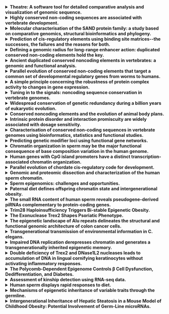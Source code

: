 <details>

<summary><strong>Theatre: A software tool for detailed comparative analysis and visualization of genomic sequence.</strong></summary>

<br>

**Autores:**<br> Edwards YJ, Carver TJ, Vavouri T, Frith M, Bishop MJ, Elgar G

<br><br>

**Enlaces:**<br> <a href="https://doi.org/10.1093/nar/gkg501" target="_blank">DOI</a> \| <a href="https://pubmed.ncbi.nlm.nih.gov/12824356/" target="_blank">PubMed</a>

<br><br>

**Resumen:**<br> Theatre is a web-based computing system designed for the comparative analysis of genomic sequences, especially with respect to motifs likely to be involved in the regulation of gene expression. Theatre is an interface to commonly used sequence analysis tools and biological sequence databases to determine or predict the positions of coding regions, repetitive sequences and transcription factor binding sites in families of DNA sequences. The information is displayed in a manner that can be easily understood and can reveal patterns that might not otherwise have been noticed. In addition to web-based output, Theatre can produce publication quality colour hardcopies showing predicted features in aligned genomic sequences. A case study using the p53 promoter region of four mammalian species and two fish species is described. Unlike the mammalian sequences the promoter regions in fish have not been previously predicted or characterized and we report the differences in the p53 promoter region of four mammals and that predicted for two fish species. Theatre can be accessed at http://www.hgmp.mrc.ac.uk/Registered/Webapp/theatre/.

<br><br>

</details>

<details>

<summary><strong>Highly conserved non-coding sequences are associated with vertebrate development.</strong></summary>

<br>

**Autores:**<br> Woolfe A, Goodson M, Goode DK, Snell P, McEwen GK, Vavouri T, Smith SF, North P, Callaway H, Kelly K, Walter K, Abnizova I, Gilks W, Edwards YJ, Cooke JE, Elgar G

<br><br>

**Enlaces:**<br> <a href="https://doi.org/10.1371/journal.pbio.0030007" target="_blank">DOI</a> \| <a href="https://pubmed.ncbi.nlm.nih.gov/15630479/" target="_blank">PubMed</a>

<br><br>

**Resumen:**<br> In addition to protein coding sequence, the human genome contains a significant amount of regulatory DNA, the identification of which is proving somewhat recalcitrant to both in silico and functional methods. An approach that has been used with some success is comparative sequence analysis, whereby equivalent genomic regions from different organisms are compared in order to identify both similarities and differences. In general, similarities in sequence between highly divergent organisms imply functional constraint. We have used a whole-genome comparison between humans and the pufferfish, Fugu rubripes, to identify nearly 1,400 highly conserved non-coding sequences. Given the evolutionary divergence between these species, it is likely that these sequences are found in, and furthermore are essential to, all vertebrates. Most, and possibly all, of these sequences are located in and around genes that act as developmental regulators. Some of these sequences are over 90% identical across more than 500 bases, being more highly conserved than coding sequence between these two species. Despite this, we cannot find any similar sequences in invertebrate genomes. In order to begin to functionally test this set of sequences, we have used a rapid in vivo assay system using zebrafish embryos that allows tissue-specific enhancer activity to be identified. Functional data is presented for highly conserved non-coding sequences associated with four unrelated developmental regulators (SOX21, PAX6, HLXB9, and SHH), in order to demonstrate the suitability of this screen to a wide range of genes and expression patterns. Of 25 sequence elements tested around these four genes, 23 show significant enhancer activity in one or more tissues. We have identified a set of non-coding sequences that are highly conserved throughout vertebrates. They are found in clusters across the human genome, principally around genes that are implicated in the regulation of development, including many transcription factors. These highly conserved non-coding sequences are likely to form part of the genomic circuitry that uniquely defines vertebrate development.

<br><br>

</details>

<details>

<summary><strong>Molecular characterisation of the SAND protein family: a study based on comparative genomics, structural bioinformatics and phylogeny.</strong></summary>

<br>

**Autores:**<br> Cottage A, Mullan L, Portela MB, Hellen E, Carver T, Patel S, Vavouri T, Elgar G, Edwards YJ

<br><br>

**Enlaces:**<br> <a href="https://pubmed.ncbi.nlm.nih.gov/15647795/" target="_blank">PubMed</a>

<br><br>

**Resumen:**<br> The activities of vertebrate lysosomes are critical to many essential cellular processes. The yeast vacuole is analogous to the mammalian lysosome and is used as a tool to gain insights into vesicle mediated vacuolar/lysosome transport. The protein SAND, which does not contain a SAND domain (PFAM accession number PF01342), has recently been shown to function at the tethering/docking stage of vacuole fusion as a critical component of the vacuole SNARE complex. In this publication we have identified SAND in diverse eukaryotes, from single celled organisms such as the yeasts to complex multi-cellular chordates such as mammals. We have demonstrated subfamily divisions in the SAND proteins and show that in vertebrates, a duplication event gave rise to two SAND sequences. This duplication appears to have occurred during early vertebrate evolution and conceivably with the evolution of lysosomes. Using bioinformatics we predict a secondary structure, solvent accessibility profile and protein fold for the SAND proteins and determine conserved sequence motifs, present in all SAND proteins and those that are specific to subsets. A comprehensive evaluation of yeast and human functional studies in conjunction with our in silico analysis has identified potential roles for some of these motifs.

<br><br>

</details>

<details>

<summary><strong>Prediction of cis-regulatory elements using binding site matrices--the successes, the failures and the reasons for both.</strong></summary>

<br>

**Autores:**<br> Vavouri T, Elgar G

<br><br>

**Enlaces:**<br> <a href="https://doi.org/10.1016/j.gde.2005.05.002" target="_blank">DOI</a> \| <a href="https://pubmed.ncbi.nlm.nih.gov/15950456/" target="_blank">PubMed</a>

<br><br>

**Resumen:**<br> Protein-DNA interactions control many aspects of animal development and cellular responses to the environment. Although profiling of individual transcription factor binding sites is not a reliable guide for predicting the position of cis-regulatory elements in large genomes, modelling the evolution and the organization of regulatory elements has provided enough information to make some successful predictions. For vertebrate genomes, the field is limited by the lack of sufficient experimental data upon which to build reliable models. Nonetheless, a combination of experimental, computational and comparative data is likely to reveal aspects of complex regulatory networks in vertebrates, just as it has already done for simple eukaryotic genomes.

<br><br>

</details>

<details>

<summary><strong>Defining a genomic radius for long-range enhancer action: duplicated conserved non-coding elements hold the key.</strong></summary>

<br>

**Autores:**<br> Vavouri T, McEwen GK, Woolfe A, Gilks WR, Elgar G

<br><br>

**Enlaces:**<br> <a href="https://doi.org/10.1016/j.tig.2005.10.005" target="_blank">DOI</a> \| <a href="https://pubmed.ncbi.nlm.nih.gov/16290136/" target="_blank">PubMed</a>

<br><br>

**Resumen:**<br> Many conserved non-coding elements (CNEs) in vertebrate genomes have been shown to function as tissue-specific enhancers. However, the target genes of most CNEs are unknown. Here we show that the target genes of duplicated CNEs can be predicted by considering their neighbouring paralogous genes. This enables us to provide the first systematic estimate of the genomic range for distal cis-regulatory interactions in the human genome: half of CNEs are \>250 kb away from their associated gene.

<br><br>

</details>

<details>

<summary><strong>Ancient duplicated conserved noncoding elements in vertebrates: a genomic and functional analysis.</strong></summary>

<br>

**Autores:**<br> McEwen GK, Woolfe A, Goode D, Vavouri T, Callaway H, Elgar G

<br><br>

**Enlaces:**<br> <a href="https://doi.org/10.1101/gr.4143406" target="_blank">DOI</a> \| <a href="https://pubmed.ncbi.nlm.nih.gov/16533910/" target="_blank">PubMed</a>

<br><br>

**Resumen:**<br> Fish-mammal genomic comparisons have proved powerful in identifying conserved noncoding elements likely to be cis-regulatory in nature, and the majority of those tested in vivo have been shown to act as tissue-specific enhancers associated with genes involved in transcriptional regulation of development. Although most of these elements share little sequence identity to each other, a small number are remarkably similar and appear to be the product of duplication events. Here, we searched for duplicated conserved noncoding elements in the human genome, using comparisons with Fugu to select putative cis-regulatory sequences. We identified 124 families of duplicated elements, each containing between two and five members, that are highly conserved within and between vertebrate genomes. In 74% of cases, we were able to assign a specific set of paralogous genes with annotation relating to transcriptional regulation and/or development to each family, thus removing much of the ambiguity in identifying associated genes. We find that duplicate elements have the potential to up-regulate reporter gene expression in a tissue-specific manner and that expression domains often overlap, but are not necessarily identical, between family members. Over two thirds of the families are conserved in duplicate in fish and appear to predate the large-scale duplication events thought to have occurred at the origin of vertebrates. We propose a model whereby gene duplication and the evolution of cis-regulatory elements can be considered in the context of increased morphological diversity and the emergence of the modern vertebrate body plan.

<br><br>

</details>

<details>

<summary><strong>Parallel evolution of conserved non-coding elements that target a common set of developmental regulatory genes from worms to humans.</strong></summary>

<br>

**Autores:**<br> Vavouri T, Walter K, Gilks WR, Lehner B, Elgar G

<br><br>

**Enlaces:**<br> <a href="https://doi.org/10.1186/gb-2007-8-2-r15" target="_blank">DOI</a> \| <a href="https://pubmed.ncbi.nlm.nih.gov/17274809/" target="_blank">PubMed</a>

<br><br>

**Resumen:**<br> BACKGROUND: The human genome contains thousands of non-coding sequences that are often more conserved between vertebrate species than protein-coding exons. These highly conserved non-coding elements (CNEs) are associated with genes that coordinate development, and have been proposed to act as transcriptional enhancers. Despite their extreme sequence conservation in vertebrates, sequences homologous to CNEs have not been identified in invertebrates. RESULTS: Here we report that nematode genomes contain an alternative set of CNEs that share sequence characteristics, but not identity, with their vertebrate counterparts. CNEs thus represent a very unusual class of sequences that are extremely conserved within specific animal lineages yet are highly divergent between lineages. Nematode CNEs are also associated with developmental regulatory genes, and include well-characterized enhancers and transcription factor binding sites, supporting the proposed function of CNEs as cis-regulatory elements. Most remarkably, 40 of 156 human CNE-associated genes with invertebrate orthologs are also associated with CNEs in both worms and flies. CONCLUSION: A core set of genes that regulate development is associated with CNEs across three animal groups (worms, flies and vertebrates). We propose that these CNEs reflect the parallel evolution of alternative enhancers for a common set of developmental regulatory genes in different animal groups. This 're-wiring' of gene regulatory networks containing key developmental coordinators was probably a driving force during the evolution of animal body plans. CNEs may, therefore, represent the genomic traces of these 'hard-wired' core gene regulatory networks that specify the development of each alternative animal body plan.

<br><br>

</details>

<details>

<summary><strong>A simple principle concerning the robustness of protein complex activity to changes in gene expression.</strong></summary>

<br>

**Autores:**<br> Semple JI, Vavouri T, Lehner B

<br><br>

**Enlaces:**<br> <a href="https://doi.org/10.1186/1752-0509-2-1" target="_blank">DOI</a> \| <a href="https://pubmed.ncbi.nlm.nih.gov/18171472/" target="_blank">PubMed</a>

<br><br>

**Resumen:**<br> BACKGROUND: The functions of a eukaryotic cell are largely performed by multi-subunit protein complexes that act as molecular machines or information processing modules in cellular networks. An important problem in systems biology is to understand how, in general, these molecular machines respond to perturbations. RESULTS: In yeast, genes that inhibit growth when their expression is reduced are strongly enriched amongst the subunits of multi-subunit protein complexes. This applies to both the core and peripheral subunits of protein complexes, and the subunits of each complex normally have the same loss-of-function phenotypes. In contrast, genes that inhibit growth when their expression is increased are not enriched amongst the core or peripheral subunits of protein complexes, and the behaviour of one subunit of a complex is not predictive for the other subunits with respect to over-expression phenotypes. CONCLUSION: We propose the principle that the overall activity of a protein complex is in general robust to an increase, but not to a decrease in the expression of its subunits. This means that whereas phenotypes resulting from a decrease in gene expression can be predicted because they cluster on networks of protein complexes, over-expression phenotypes cannot be predicted in this way. We discuss the implications of these findings for understanding how cells are regulated, how they evolve, and how genetic perturbations connect to disease in humans.

<br><br>

</details>

<details>

<summary><strong>Tuning in to the signals: noncoding sequence conservation in vertebrate genomes.</strong></summary>

<br>

**Autores:**<br> Elgar G, Vavouri T

<br><br>

**Enlaces:**<br> <a href="https://doi.org/10.1016/j.tig.2008.04.005" target="_blank">DOI</a> \| <a href="https://pubmed.ncbi.nlm.nih.gov/18514361/" target="_blank">PubMed</a>

<br><br>

**Resumen:**<br> Aligning and comparing genomic sequences enables the identification of conserved sequence signatures and can enrich for coding and noncoding functional regions. In vertebrates, the comparison of human and rodent genomes and the comparison of evolutionarily distant genomes, such as human and pufferfish, have identified specific sets of 'ultraconserved' sequence elements associated with the control of early development. However, is this just the tip of a 'conservation iceberg' or do these sequences represent a specific class of regulatory element? Studies on the zebrafish phox2b gene region and the ENCODE project suggest that many regulatory elements are not highly conserved, posing intriguing questions about the relationship between noncoding sequence conservation and function and the evolution of regulatory sequences.

<br><br>

</details>

<details>

<summary><strong>Widespread conservation of genetic redundancy during a billion years of eukaryotic evolution.</strong></summary>

<br>

**Autores:**<br> Vavouri T, Semple JI, Lehner B

<br><br>

**Enlaces:**<br> <a href="https://doi.org/10.1016/j.tig.2008.08.005" target="_blank">DOI</a> \| <a href="https://pubmed.ncbi.nlm.nih.gov/18786741/" target="_blank">PubMed</a>

<br><br>

**Resumen:**<br> Genetic redundancy means that two genes can perform the same function. Using a comprehensive phylogenetic analysis, we show here in both Saccharomyces cerevisiae and Caenorhabditis elegans that genetic redundancy is not just a transient consequence of gene duplication, but is often an evolutionary stable state. In multiple examples, genes have retained redundant functions since the divergence of the animal, plant and fungi kingdoms over a billion years ago. The stable conservation of genetic redundancy contrasts with the more rapid evolution of genetic interactions between unrelated genes and can be explained by theoretical models including a 'piggyback' mechanism in which overlapping redundant functions are co-selected with nonredundant ones.

<br><br>

</details>

<details>

<summary><strong>Conserved noncoding elements and the evolution of animal body plans.</strong></summary>

<br>

**Autores:**<br> Vavouri T, Lehner B

<br><br>

**Enlaces:**<br> <a href="https://doi.org/10.1002/bies.200900014" target="_blank">DOI</a> \| <a href="https://pubmed.ncbi.nlm.nih.gov/19492354/" target="_blank">PubMed</a>

<br><br>

**Resumen:**<br> The genomes of vertebrates, flies, and nematodes contain highly conserved noncoding elements (CNEs). CNEs cluster around genes that regulate development, and where tested, they can act as transcriptional enhancers. Within an animal group CNEs are the most conserved sequences but between groups they are normally diverged beyond recognition. Alternative CNEs are, however, associated with an overlapping set of genes that control development in all animals. Here, we discuss the evidence that CNEs are part of the core gene regulatory networks (GRNs) that specify alternative animal body plans. The major animal groups arose \>550 million years ago. We propose that the cis-regulatory inputs identified by CNEs arose during the "re-wiring" of regulatory interactions that occurred during early animal evolution. Consequently, different animal groups, with different core GRNs, contain alternative sets of CNEs. Due to the subsequent stability of animal body plans, these core regulatory sequences have been evolving in parallel under strong purifying selection in different animal groups.

<br><br>

</details>

<details>

<summary><strong>Intrinsic protein disorder and interaction promiscuity are widely associated with dosage sensitivity.</strong></summary>

<br>

**Autores:**<br> Vavouri T, Semple JI, Garcia-Verdugo R, Lehner B

<br><br>

**Enlaces:**<br> <a href="https://doi.org/10.1016/j.cell.2009.04.029" target="_blank">DOI</a> \| <a href="https://pubmed.ncbi.nlm.nih.gov/19596244/" target="_blank">PubMed</a>

<br><br>

**Resumen:**<br> Why are genes harmful when they are overexpressed? By testing possible causes of overexpression phenotypes in yeast, we identify intrinsic protein disorder as an important determinant of dosage sensitivity. Disordered regions are prone to make promiscuous molecular interactions when their concentration is increased, and we demonstrate that this is the likely cause of pathology when genes are overexpressed. We validate our findings in two animals, Drosophila melanogaster and Caenorhabditis elegans. In mice and humans the same properties are strongly associated with dosage-sensitive oncogenes, such that mass-action-driven molecular interactions may be a frequent cause of cancer. Dosage-sensitive genes are tightly regulated at the transcriptional, RNA, and protein levels, which may serve to prevent harmful increases in protein concentration under physiological conditions. Mass-action-driven interaction promiscuity is a single theoretical framework that can be used to understand, predict, and possibly treat the effects of increased gene expression in evolution and disease.

<br><br>

</details>

<details>

<summary><strong>Characterisation of conserved non-coding sequences in vertebrate genomes using bioinformatics, statistics and functional studies.</strong></summary>

<br>

**Autores:**<br> Edwards YJ, Walter K, McEwen G, Vavouri T, Kelly KA, Abnizova I, Woolfe A, Goode DK, Goodson M, North P, Snell P, Callaway H, Smith SF, Gilks WR, Cooke JE, Elgar G

<br><br>

**Enlaces:**<br> <a href="https://doi.org/10.1016/j.cbd.2005.03.001" target="_blank">DOI</a> \| <a href="https://pubmed.ncbi.nlm.nih.gov/20483234/" target="_blank">PubMed</a>

<br><br>

**Resumen:**<br> We recently identified approximately 1400 conserved non-coding elements (CNEs) shared by the genomes of fugu (Takifugu rubripes) and human that appear to be associated with developmental regulation in vertebrates \[Woolfe, A., Goodson, M., Goode, D.K., Snell, P., McEwen, G.K., Vavouri, T., Smith, S.F., North, P., Callaway, H., Kelly, K., Walter, K., Abnizova, I., Gilks, W., Edwards, Y.J.K., Cooke, J.E., Elgar, G., 2005. Highly conserved non-coding sequences are associated with vertebrate development. PLoS Biol. 3 (1), e7\]. This study encompassed a multi-disciplinary approach using bioinformatics, statistical methods and functional assays to identify and characterise the CNEs. Using an in vivo enhancer assay, over 90% of tested CNEs up-regulate tissue-specific GFP expression. Here we review our group's research in the field of characterising non-coding sequences conserved in vertebrates. We take this opportunity to discuss our research in progress and present some results of new and additional analyses. These include a phylogenomics analysis of CNEs, sequence conservation patterns in vertebrate CNEs and the distribution of human SNPs in the CNEs. We highlight the usefulness of the CNE dataset to help correlate genetic variation in health and disease. We also discuss the functional analysis using the enhancer assay and the enrichment of predicted transcription factor binding sites for two CNEs. Public access to the CNEs plus annotation is now possible and is described. The content of this review was presented by Dr. Y.J.K. Edwards at the TODAI International Symposium on Functional Genomics of the Pufferfish, Tokyo, Japan, 3-6 November 2004.

<br><br>

</details>

<details>

<summary><strong>Predicting genetic modifier loci using functional gene networks.</strong></summary>

<br>

**Autores:**<br> Lee I, Lehner B, Vavouri T, Shin J, Fraser AG, Marcotte EM

<br><br>

**Enlaces:**<br> <a href="https://doi.org/10.1101/gr.102749.109" target="_blank">DOI</a> \| <a href="https://pubmed.ncbi.nlm.nih.gov/20538624/" target="_blank">PubMed</a>

<br><br>

**Resumen:**<br> Most phenotypes are genetically complex, with contributions from mutations in many different genes. Mutations in more than one gene can combine synergistically to cause phenotypic change, and systematic studies in model organisms show that these genetic interactions are pervasive. However, in human association studies such nonadditive genetic interactions are very difficult to identify because of a lack of statistical power--simply put, the number of potential interactions is too vast. One approach to resolve this is to predict candidate modifier interactions between loci, and then to specifically test these for associations with the phenotype. Here, we describe a general method for predicting genetic interactions based on the use of integrated functional gene networks. We show that in both Saccharomyces cerevisiae and Caenorhabditis elegans a single high-coverage, high-quality functional network can successfully predict genetic modifiers for the majority of genes. For C. elegans we also describe the construction of a new, improved, and expanded functional network, WormNet 2. Using this network we demonstrate how it is possible to rapidly expand the number of modifier loci known for a gene, predicting and validating new genetic interactions for each of three signal transduction genes. We propose that this approach, termed network-guided modifier screening, provides a general strategy for predicting genetic interactions. This work thus suggests that a high-quality integrated human gene network will provide a powerful resource for modifier locus discovery in many different diseases.

<br><br>

</details>

<details>

<summary><strong>Chromatin organization in sperm may be the major functional consequence of base composition variation in the human genome.</strong></summary>

<br>

**Autores:**<br> Vavouri T, Lehner B

<br><br>

**Enlaces:**<br> <a href="https://doi.org/10.1371/journal.pgen.1002036" target="_blank">DOI</a> \| <a href="https://pubmed.ncbi.nlm.nih.gov/21490963/" target="_blank">PubMed</a>

<br><br>

**Resumen:**<br> Chromatin in sperm is different from that in other cells, with most of the genome packaged by protamines not nucleosomes. Nucleosomes are, however, retained at some genomic sites, where they have the potential to transmit paternal epigenetic information. It is not understood how this retention is specified. Here we show that base composition is the major determinant of nucleosome retention in human sperm, predicting retention very well in both genic and non-genic regions of the genome. The retention of nucleosomes at GC-rich sequences with high intrinsic nucleosome affinity accounts for the previously reported retention at transcription start sites and at genes that regulate development. It also means that nucleosomes are retained at the start sites of most housekeeping genes. We also report a striking link between the retention of nucleosomes in sperm and the establishment of DNA methylation-free regions in the early embryo. Taken together, this suggests that paternal nucleosome transmission may facilitate robust gene regulation in the early embryo. We propose that chromatin organization in the male germline, rather than in somatic cells, is the major functional consequence of fine-scale base composition variation in the human genome. The selective pressure driving base composition evolution in mammals could, therefore, be the need to transmit paternal epigenetic information to the zygote.

<br><br>

</details>

<details>

<summary><strong>Human genes with CpG island promoters have a distinct transcription-associated chromatin organization.</strong></summary>

<br>

**Autores:**<br> Vavouri T, Lehner B

<br><br>

**Enlaces:**<br> <a href="https://doi.org/10.1186/gb-2012-13-11-r110" target="_blank">DOI</a> \| <a href="https://pubmed.ncbi.nlm.nih.gov/23186133/" target="_blank">PubMed</a>

<br><br>

**Resumen:**<br> BACKGROUND: More than 50% of human genes initiate transcription from CpG dinucleotide-rich regions referred to as CpG islands. These genes show differences in their patterns of transcription initiation, and have been reported to have higher levels of some activation-associated chromatin modifications. RESULTS: Here we report that genes with CpG island promoters have a characteristic transcription-associated chromatin organization. This signature includes high levels of the transcription elongation-associated histone modifications H4K20me1, H2BK5me1 and H3K79me1/2/3 in the 5' end of the gene, depletion of the activation marks H2AK5ac, H3K14ac and H3K23ac immediately downstream of the transcription start site (TSS), and characteristic epigenetic asymmetries around the TSS. The chromosome organization factor CTCF may be bound upstream of RNA polymerase in most active CpG island promoters, and an unstable nucleosome at the TSS may be specifically marked by H4K20me3, the first example of such a modification. H3K36 monomethylation is only detected as enriched in the bodies of active genes that have CpG island promoters. Finally, as expression levels increase, peak modification levels of the histone methylations H3K9me1, H3K4me1, H3K4me2 and H3K27me1 shift further away from the TSS into the gene body. CONCLUSIONS: These results suggest that active genes with CpG island promoters have a distinct step-like series of modified nucleosomes after the TSS. The identity, positioning, shape and relative ordering of transcription-associated histone modifications differ between genes with and without CpG island promoters. This supports a model where chromatin organization reflects not only transcription activity but also the type of promoter in which transcription initiates.

<br><br>

</details>

<details>

<summary><strong>Parallel evolution of chordate cis-regulatory code for development.</strong></summary>

<br>

**Autores:**<br> Doglio L, Goode DK, Pelleri MC, Pauls S, Frabetti F, Shimeld SM, Vavouri T, Elgar G

<br><br>

**Enlaces:**<br> <a href="https://doi.org/10.1371/journal.pgen.1003904" target="_blank">DOI</a> \| <a href="https://pubmed.ncbi.nlm.nih.gov/24282393/" target="_blank">PubMed</a>

<br><br>

**Resumen:**<br> Urochordates are the closest relatives of vertebrates and at the larval stage, possess a characteristic bilateral chordate body plan. In vertebrates, the genes that orchestrate embryonic patterning are in part regulated by highly conserved non-coding elements (CNEs), yet these elements have not been identified in urochordate genomes. Consequently the evolution of the cis-regulatory code for urochordate development remains largely uncharacterised. Here, we use genome-wide comparisons between C. intestinalis and C. savignyi to identify putative urochordate cis-regulatory sequences. Ciona conserved non-coding elements (ciCNEs) are associated with largely the same key regulatory genes as vertebrate CNEs. Furthermore, some of the tested ciCNEs are able to activate reporter gene expression in both zebrafish and Ciona embryos, in a pattern that at least partially overlaps that of the gene they associate with, despite the absence of sequence identity. We also show that the ability of a ciCNE to up-regulate gene expression in vertebrate embryos can in some cases be localised to short sub-sequences, suggesting that functional cross-talk may be defined by small regions of ancestral regulatory logic, although functional sub-sequences may also be dispersed across the whole element. We conclude that the structure and organisation of cis-regulatory modules is very different between vertebrates and urochordates, reflecting their separate evolutionary histories. However, functional cross-talk still exists because the same repertoire of transcription factors has likely guided their parallel evolution, exploiting similar sets of binding sites but in different combinations.

<br><br>

</details>

<details>

<summary><strong>Genomic and proteomic dissection and characterization of the human sperm chromatin.</strong></summary>

<br>

**Autores:**<br> Castillo J, Amaral A, Azpiazu R, Vavouri T, Estanyol JM, Ballescà JL, Oliva R

<br><br>

**Enlaces:**<br> <a href="https://doi.org/10.1093/molehr/gau079" target="_blank">DOI</a> \| <a href="https://pubmed.ncbi.nlm.nih.gov/25193639/" target="_blank">PubMed</a>

<br><br>

**Resumen:**<br> The mammalian spermatozoon has a unique chromatin structure where the majority of DNA is packaged by protamines, while a small fraction (∼8%) remains associated with nucleosomes. However, the chromatin affinity and repertoire of the additional proteins constituting the different sperm chromatin fractions have not yet been explored. To address this we have carried out a genomic and proteomic characterization of human sperm samples subjected to chromatin fractionation using either 0.65 M NaCl extraction followed by EcoRI/BamHI DNA restriction enzyme digestion, or micrococcal nuclease digestion. DNA fractions corresponding to the nucleosome-packaged DNA were sequenced, confirming an appropriate dissection of the sperm chromatin. In addition we detected and sequenced a subnucleosomal particle. Although both fractions were highly enriched at gene promoters, some sequences were found to be exclusively associated with one of those. The results of the proteomic analyses demonstrate that there are two distinct sets of sperm proteins which differ in chromatin affinity. Histone variants, transcription factors, chromatin-associated and modifying proteins involved in regulatory roles were identified as weakly attached to the sperm DNA, whereas proteins with structural roles were identified in the condensed fraction. Many factors, such as the histone lysine demethylase PHF8 identified for the first time in the human sperm cell in this study, were identified exclusively in soluble fraction. Our results provide additional support to the possibility that all of these factors may constitute additional layers of sperm epigenetic information or have structural or regulatory roles transmitted by the sperm cell to the oocyte at fertilization.

<br><br>

</details>

<details>

<summary><strong>Sperm epigenomics: challenges and opportunities.</strong></summary>

<br>

**Autores:**<br> Casas E, Vavouri T

<br><br>

**Enlaces:**<br> <a href="https://doi.org/10.3389/fgene.2014.00330" target="_blank">DOI</a> \| <a href="https://pubmed.ncbi.nlm.nih.gov/25278962/" target="_blank">PubMed</a>

<br><br>

**Resumen:**<br> Sperm is a highly differentiated cell type whose function is to deliver a haploid genome to the oocyte. The sperm "epigenomes" were traditionally considered to be insignificant - the sperm is transcriptionally inactive, its genome is packaged in sperm-specific protamine toroids instead of nucleosomes, and its DNA methylation profile is erased immediately post-fertilization. Yet, in recent years there has been an increase in the number of reported cases of apparent epigenetic inheritance through the male germline, suggesting that the sperm epigenome may transmit information between generations. At the same time, technical advances have made the genome-wide profiling of different layers of the sperm epigenome feasible. As a result, a large number of datasets have been recently generated and analyzed with the aim to better understand what non-genetic material is contained within the sperm and whether it has any function post-fertilization. Here, we provide an overview of the current knowledge of the sperm epigenomes as well as the challenges in analysing them and the opportunities in understanding the potential non-genetic carriers of information in sperm.

<br><br>

</details>

<details>

<summary><strong>Paternal diet defines offspring chromatin state and intergenerational obesity.</strong></summary>

<br>

**Autores:**<br> Öst A, Lempradl A, Casas E, Weigert M, Tiko T, Deniz M, Pantano L, Boenisch U, Itskov PM, Stoeckius M, Ruf M, Rajewsky N, Reuter G, Iovino N, Ribeiro C, Alenius M, Heyne S, Vavouri T, Pospisilik JA

<br><br>

**Enlaces:**<br> <a href="https://doi.org/10.1016/j.cell.2014.11.005" target="_blank">DOI</a> \| <a href="https://pubmed.ncbi.nlm.nih.gov/25480298/" target="_blank">PubMed</a>

<br><br>

**Resumen:**<br> The global rise in obesity has revitalized a search for genetic and epigenetic factors underlying the disease. We present a Drosophila model of paternal-diet-induced intergenerational metabolic reprogramming (IGMR) and identify genes required for its encoding in offspring. Intriguingly, we find that as little as 2 days of dietary intervention in fathers elicits obesity in offspring. Paternal sugar acts as a physiological suppressor of variegation, desilencing chromatin-state-defined domains in both mature sperm and in offspring embryos. We identify requirements for H3K9/K27me3-dependent reprogramming of metabolic genes in two distinct germline and zygotic windows. Critically, we find evidence that a similar system may regulate obesity susceptibility and phenotype variation in mice and humans. The findings provide insight into the mechanisms underlying intergenerational metabolic reprogramming and carry profound implications for our understanding of phenotypic variation and evolution.

<br><br>

</details>

<details>

<summary><strong>The small RNA content of human sperm reveals pseudogene-derived piRNAs complementary to protein-coding genes.</strong></summary>

<br>

**Autores:**<br> Pantano L, Jodar M, Bak M, Ballescà JL, Tommerup N, Oliva R, Vavouri T

<br><br>

**Enlaces:**<br> <a href="https://doi.org/10.1261/rna.046482.114" target="_blank">DOI</a> \| <a href="https://pubmed.ncbi.nlm.nih.gov/25904136/" target="_blank">PubMed</a>

<br><br>

**Resumen:**<br> At the end of mammalian sperm development, sperm cells expel most of their cytoplasm and dispose of the majority of their RNA. Yet, hundreds of RNA molecules remain in mature sperm. The biological significance of the vast majority of these molecules is unclear. To better understand the processes that generate sperm small RNAs and what roles they may have, we sequenced and characterized the small RNA content of sperm samples from two human fertile individuals. We detected 182 microRNAs, some of which are highly abundant. The most abundant microRNA in sperm is miR-1246 with predicted targets among sperm-specific genes. The most abundant class of small noncoding RNAs in sperm are PIWI-interacting RNAs (piRNAs). Surprisingly, we found that human sperm cells contain piRNAs processed from pseudogenes. Clusters of piRNAs from human testes contain pseudogenes transcribed in the antisense strand and processed into small RNAs. Several human protein-coding genes contain antisense predicted targets of pseudogene-derived piRNAs in the male germline and these piRNAs are still found in mature sperm. Our study provides the most extensive data set and annotation of human sperm small RNAs to date and is a resource for further functional studies on the roles of sperm small RNAs. In addition, we propose that some of the pseudogene-derived human piRNAs may regulate expression of their parent gene in the male germline.

<br><br>

</details>

<details>

<summary><strong>Trim28 Haploinsufficiency Triggers Bi-stable Epigenetic Obesity.</strong></summary>

<br>

**Autores:**<br> Dalgaard K, Landgraf K, Heyne S, Lempradl A, Longinotto J, Gossens K, Ruf M, Orthofer M, Strogantsev R, Selvaraj M, Lu TT, Casas E, Teperino R, Surani MA, Zvetkova I, Rimmington D, Tung YC, Lam B, Larder R, Yeo GS, O'Rahilly S, Vavouri T, Whitelaw E, Penninger JM, Jenuwein T, Cheung CL, Ferguson-Smith AC, Coll AP, Körner A, Pospisilik JA

<br><br>

**Enlaces:**<br> <a href="https://doi.org/10.1016/j.cell.2015.12.025" target="_blank">DOI</a> \| <a href="https://pubmed.ncbi.nlm.nih.gov/26824653/" target="_blank">PubMed</a>

<br><br>

**Resumen:**<br> More than one-half billion people are obese, and despite progress in genetic research, much of the heritability of obesity remains enigmatic. Here, we identify a Trim28-dependent network capable of triggering obesity in a non-Mendelian, "on/off" manner. Trim28(+/D9) mutant mice exhibit a bi-modal body-weight distribution, with isogenic animals randomly emerging as either normal or obese and few intermediates. We find that the obese-"on" state is characterized by reduced expression of an imprinted gene network including Nnat, Peg3, Cdkn1c, and Plagl1 and that independent targeting of these alleles recapitulates the stochastic bi-stable disease phenotype. Adipose tissue transcriptome analyses in children indicate that humans too cluster into distinct sub-populations, stratifying according to Trim28 expression, transcriptome organization, and obesity-associated imprinted gene dysregulation. These data provide evidence of discrete polyphenism in mouse and man and thus carry important implications for complex trait genetics, evolution, and medicine.

<br><br>

</details>

<details>

<summary><strong>The Exonuclease Trex2 Shapes Psoriatic Phenotype.</strong></summary>

<br>

**Autores:**<br> Manils J, Casas E, Viña-Vilaseca A, López-Cano M, Díez-Villanueva A, Gómez D, Marruecos L, Ferran M, Benito C, Perrino FW, Vavouri T, de Anta JM, Ciruela F, Soler C

<br><br>

**Enlaces:**<br> <a href="https://doi.org/10.1016/j.jid.2016.05.122" target="_blank">DOI</a> \| <a href="https://pubmed.ncbi.nlm.nih.gov/27365293/" target="_blank">PubMed</a>

<br><br>

**Resumen:**<br> Trex2 is a keratinocyte-specific 3'-deoxyribonuclease that participates in the maintenance of skin homeostasis after DNA damage. Here, we show that this exonuclease is strongly upregulated in human psoriasis, a hyperproliferative and inflammatory skin disease. Similarly, the imiquimod (IMQ)- and Il23-induced mouse psoriasis was associated with a substantial upregulation of Trex2, which was recruited into fragmented chromatin in keratinocytes that were undergoing impaired proliferation, differentiation, and cell death, indicating an important role in DNA processing. Using Trex2 knockout mice, we have found that Trex2 deficiency attenuated IMQ-induced psoriasis-like skin inflammation and enhanced IMQ-induced parakeratosis. Also, Il23-induced ear swelling was diminished in Trex2 knockout mice in comparison with wild-type (wt) mice. Transcriptome analysis identified multiple genes that were deregulated by Trex2 loss after treatment with IMQ. Specifically, immune response genes and pathways normally associated with inflammation were downregulated, whereas those related to skin differentiation and chromatin biology showed increased expression. Interestingly, Trex2 deficiency led to decreased IMQ-induced keratinocyte death via both cell autonomous and noncell autonomous mechanisms. Hence, our data indicate that Trex2 acts as a critical factor in the pathogenesis of psoriasis by promoting keratinocyte apoptosis and enucleation and thereby influencing skin immune responses.

<br><br>

</details>

<details>

<summary><strong>The epigenetic landscape of Alu repeats delineates the structural and functional genomic architecture of colon cancer cells.</strong></summary>

<br>

**Autores:**<br> Jordà M, Díez-Villanueva A, Mallona I, Martín B, Lois S, Barrera V, Esteller M, Vavouri T, Peinado MA

<br><br>

**Enlaces:**<br> <a href="https://doi.org/10.1101/gr.207522.116" target="_blank">DOI</a> \| <a href="https://pubmed.ncbi.nlm.nih.gov/27999094/" target="_blank">PubMed</a>

<br><br>

**Resumen:**<br> Cancer cells exhibit multiple epigenetic changes with prominent local DNA hypermethylation and widespread hypomethylation affecting large chromosomal domains. Epigenome studies often disregard the study of repeat elements owing to technical complexity and their undefined role in genome regulation. We have developed NSUMA (Next-generation Sequencing of UnMethylated Alu), a cost-effective approach allowing the unambiguous interrogation of DNA methylation in more than 130,000 individual Alu elements, the most abundant retrotransposon in the human genome. DNA methylation profiles of Alu repeats have been analyzed in colon cancers and normal tissues using NSUMA and whole-genome bisulfite sequencing. Normal cells show a low proportion of unmethylated Alu (1%-4%) that may increase up to 10-fold in cancer cells. In normal cells, unmethylated Alu elements tend to locate in the vicinity of functionally rich regions and display epigenetic features consistent with a direct impact on genome regulation. In cancer cells, Alu repeats are more resistant to hypomethylation than other retroelements. Genome segmentation based on high/low rates of Alu hypomethylation allows the identification of genomic compartments with differential genetic, epigenetic, and transcriptomic features. Alu hypomethylated regions show low transcriptional activity, late DNA replication, and its extent is associated with higher chromosomal instability. Our analysis demonstrates that Alu retroelements contribute to define the epigenetic landscape of normal and cancer cells and provides a unique resource on the epigenetic dynamics of a principal, but largely unexplored, component of the primate genome.

<br><br>

</details>

<details>

<summary><strong>Transgenerational transmission of environmental information in C. elegans.</strong></summary>

<br>

**Autores:**<br> Klosin A, Casas E, Hidalgo-Carcedo C, Vavouri T, Lehner B

<br><br>

**Enlaces:**<br> <a href="https://doi.org/10.1126/science.aah6412" target="_blank">DOI</a> \| <a href="https://pubmed.ncbi.nlm.nih.gov/28428426/" target="_blank">PubMed</a>

<br><br>

**Resumen:**<br> The environment experienced by an animal can sometimes influence gene expression for one or a few subsequent generations. Here, we report the observation that a temperature-induced change in expression from a Caenorhabditis elegans heterochromatic gene array can endure for at least 14 generations. Inheritance is primarily in cis with the locus, occurs through both oocytes and sperm, and is associated with altered trimethylation of histone H3 lysine 9 (H3K9me3) before the onset of zygotic transcription. Expression profiling reveals that temperature-induced expression from endogenous repressed repeats can also be inherited for multiple generations. Long-lasting epigenetic memory of environmental change is therefore possible in this animal.

<br><br>

</details>

<details>

<summary><strong>Impaired DNA replication derepresses chromatin and generates a transgenerationally inherited epigenetic memory.</strong></summary>

<br>

**Autores:**<br> Klosin A, Reis K, Hidalgo-Carcedo C, Casas E, Vavouri T, Lehner B

<br><br>

**Enlaces:**<br> <a href="https://doi.org/10.1126/sciadv.1701143" target="_blank">DOI</a> \| <a href="https://pubmed.ncbi.nlm.nih.gov/28835928/" target="_blank">PubMed</a>

<br><br>

**Resumen:**<br> Impaired DNA replication is a hallmark of cancer and a cause of genomic instability. We report that, in addition to causing genetic change, impaired DNA replication during embryonic development can have major epigenetic consequences for a genome. In a genome-wide screen, we identified impaired DNA replication as a cause of increased expression from a repressed transgene in Caenorhabditis elegans. The acquired expression state behaved as an "epiallele," being inherited for multiple generations before fully resetting. Derepression was not restricted to the transgene but was caused by a global reduction in heterochromatin-associated histone modifications due to the impaired retention of modified histones on DNA during replication in the early embryo. Impaired DNA replication during development can therefore globally derepress chromatin, creating new intergenerationally inherited epigenetic expression states.

<br><br>

</details>

<details>

<summary><strong>Double deficiency of Trex2 and DNase1L2 nucleases leads to accumulation of DNA in lingual cornifying keratinocytes without activating inflammatory responses.</strong></summary>

<br>

**Autores:**<br> Manils J, Fischer H, Climent J, Casas E, García-Martínez C, Bas J, Sukseree S, Vavouri T, Ciruela F, de Anta JM, Tschachler E, Eckhart L, Soler C

<br><br>

**Enlaces:**<br> <a href="https://doi.org/10.1038/s41598-017-12308-4" target="_blank">DOI</a> \| <a href="https://pubmed.ncbi.nlm.nih.gov/28928425/" target="_blank">PubMed</a>

<br><br>

**Resumen:**<br> The cornification of keratinocytes on the surface of skin and oral epithelia is associated with the degradation of nuclear DNA. The endonuclease DNase1L2 and the exonuclease Trex2 are expressed specifically in cornifying keratinocytes. Deletion of DNase1L2 causes retention of nuclear DNA in the tongue epithelium but not in the skin. Here we report that lack of Trex2 results in the accumulation of DNA fragments in the cytoplasm of cornifying lingual keratinocytes and co-deletion of DNase1L2 and Trex2 causes massive accumulation of DNA fragments throughout the cornified layers of the tongue epithelium. By contrast, cornification-associated DNA breakdown was not compromised in the epidermis. Aberrant retention of DNA in the tongue epithelium was associated neither with enhanced expression of DNA-driven response genes, such as Ifnb, Irf7 and Cxcl10, nor with inflammation. Of note, the expression of Tlr9, Aim2 and Tmem173, key DNA sensor genes, was markedly lower in keratinocytes and keratinocyte-built tissues than in macrophages and immune tissues, and DNA-driven response genes were not induced by introduction of DNA in keratinocytes. Altogether, our results indicate that DNase1L2 and Trex2 cooperate in the breakdown and degradation of DNA during cornification of lingual keratinocytes and aberrant DNA retention is tolerated in the oral epithelium.

<br><br>

</details>

<details>

<summary><strong>The Polycomb-Dependent Epigenome Controls β Cell Dysfunction, Dedifferentiation, and Diabetes.</strong></summary>

<br>

**Autores:**<br> Lu TT, Heyne S, Dror E, Casas E, Leonhardt L, Boenke T, Yang CH, Sagar, Arrigoni L, Dalgaard K, Teperino R, Enders L, Selvaraj M, Ruf M, Raja SJ, Xie H, Boenisch U, Orkin SH, Lynn FC, Hoffman BG, Grün D, Vavouri T, Lempradl AM, Pospisilik JA

<br><br>

**Enlaces:**<br> <a href="https://doi.org/10.1016/j.cmet.2018.04.013" target="_blank">DOI</a> \| <a href="https://pubmed.ncbi.nlm.nih.gov/29754954/" target="_blank">PubMed</a>

<br><br>

**Resumen:**<br> To date, it remains largely unclear to what extent chromatin machinery contributes to the susceptibility and progression of complex diseases. Here, we combine deep epigenome mapping with single-cell transcriptomics to mine for evidence of chromatin dysregulation in type 2 diabetes. We find two chromatin-state signatures that track β cell dysfunction in mice and humans: ectopic activation of bivalent Polycomb-silenced domains and loss of expression at an epigenomically unique class of lineage-defining genes. β cell-specific Polycomb (Eed/PRC2) loss of function in mice triggers diabetes-mimicking transcriptional signatures and highly penetrant, hyperglycemia-independent dedifferentiation, indicating that PRC2 dysregulation contributes to disease. The work provides novel resources for exploring β cell transcriptional regulation and identifies PRC2 as necessary for long-term maintenance of β cell identity. Importantly, the data suggest a two-hit (chromatin and hyperglycemia) model for loss of β cell identity in diabetes.

<br><br>

</details>

<details>

<summary><strong>Assessment of kinship detection using RNA-seq data.</strong></summary>

<br>

**Autores:**<br> Blay N, Casas E, Galván-Femenía I, Graffelman J, de Cid R, Vavouri T

<br><br>

**Enlaces:**<br> <a href="https://doi.org/10.1093/nar/gkz776" target="_blank">DOI</a> \| <a href="https://pubmed.ncbi.nlm.nih.gov/31501877/" target="_blank">PubMed</a>

<br><br>

**Resumen:**<br> Analysis of RNA sequencing (RNA-seq) data from related individuals is widely used in clinical and molecular genetics studies. Prediction of kinship from RNA-seq data would be useful for confirming the expected relationships in family based studies and for highlighting samples from related individuals in case-control or population based studies. Currently, reconstruction of pedigrees is largely based on SNPs or microsatellites, obtained from genotyping arrays, whole genome sequencing and whole exome sequencing. Potential problems with using RNA-seq data for kinship detection are the low proportion of the genome that it covers, the highly skewed coverage of exons of different genes depending on expression level and allele-specific expression. In this study we assess the use of RNA-seq data to detect kinship between individuals, through pairwise identity by descent (IBD) estimates. First, we obtained high quality SNPs after successive filters to minimize the effects due to allelic imbalance as well as errors in sequencing, mapping and genotyping. Then, we used these SNPs to calculate pairwise IBD estimates. By analysing both real and simulated RNA-seq data we show that it is possible to identify up to second degree relationships using RNA-seq data of even low to moderate sequencing depth.

<br><br>

</details>

<details>

<summary><strong>Human sperm displays rapid responses to diet.</strong></summary>

<br>

**Autores:**<br> Nätt D, Kugelberg U, Casas E, Nedstrand E, Zalavary S, Henriksson P, Nijm C, Jäderquist J, Sandborg J, Flinke E, Ramesh R, Örkenby L, Appelkvist F, Lingg T, Guzzi N, Bellodi C, Löf M, Vavouri T, Öst A

<br><br>

**Enlaces:**<br> <a href="https://doi.org/10.1371/journal.pbio.3000559" target="_blank">DOI</a> \| <a href="https://pubmed.ncbi.nlm.nih.gov/31877125/" target="_blank">PubMed</a>

<br><br>

**Resumen:**<br> The global rise in obesity and steady decline in sperm quality are two alarming trends that have emerged during recent decades. In parallel, evidence from model organisms shows that paternal diet can affect offspring metabolic health in a process involving sperm tRNA-derived small RNA (tsRNA). Here, we report that human sperm are acutely sensitive to nutrient flux, both in terms of sperm motility and changes in sperm tsRNA. Over the course of a 2-week diet intervention, in which we first introduced a healthy diet followed by a diet rich in sugar, sperm motility increased and stabilized at high levels. Small RNA-seq on repeatedly sampled sperm from the same individuals revealed that tsRNAs were up-regulated by eating a high-sugar diet for just 1 week. Unsupervised clustering identified two independent pathways for the biogenesis of these tsRNAs: one involving a novel class of fragments with specific cleavage in the T-loop of mature nuclear tRNAs and the other exclusively involving mitochondrial tsRNAs. Mitochondrial involvement was further supported by a similar up-regulation of mitochondrial rRNA-derived small RNA (rsRNA). Notably, the changes in sugar-sensitive tsRNA were positively associated with simultaneous changes in sperm motility and negatively associated with obesity in an independent clinical cohort. This rapid response to a dietary intervention on tsRNA in human sperm is attuned with the paternal intergenerational metabolic responses found in model organisms. More importantly, our findings suggest shared diet-sensitive mechanisms between sperm motility and the biogenesis of tsRNA, which provide novel insights about the interplay between nutrition and male reproductive health.

<br><br>

</details>

<details>

<summary><strong>Mechanisms of epigenetic inheritance of variable traits through the germline.</strong></summary>

<br>

**Autores:**<br> Casas E, Vavouri T

<br><br>

**Enlaces:**<br> <a href="https://doi.org/10.1530/REP-19-0340" target="_blank">DOI</a> \| <a href="https://pubmed.ncbi.nlm.nih.gov/32302967/" target="_blank">PubMed</a>

<br><br>

**Resumen:**<br> During the past half century, evidence for inheritance of variable traits has accumulated from experiments in plants and animals and epidemiological studies in humans. Here, we summarize some of the reported cases of epigenetic inheritance and the proposed mechanisms involved in the transmission of non-genetic information between generations in plants, nematodes, flies and mammals. It has long been accepted that information is epigenetically inherited in plants. Although many questions regarding the underlying mechanisms remain to be answered, it is now evident that epigenetic mechanisms are also responsible for the transmission of phenotypes in animals. We highlight similarities and differences between models and species.

<br><br>

</details>

<details>

<summary><strong>Intergenerational Inheritance of Hepatic Steatosis in a Mouse Model of Childhood Obesity: Potential Involvement of Germ-Line microRNAs.</strong></summary>

<br>

**Autores:**<br> Ribas-Aulinas F, Ribo S, Casas E, Mourin-Fernandez M, Ramon-Krauel M, Diaz R, Lerin C, Kalko SG, Vavouri T, Jimenez-Chillaron JC

<br><br>

**Enlaces:**<br> <a href="https://doi.org/10.3390/nu15051241" target="_blank">DOI</a> \| <a href="https://pubmed.ncbi.nlm.nih.gov/36904241/" target="_blank">PubMed</a>

<br><br>

**Resumen:**<br> Childhood obesity increases the risk of developing metabolic syndrome later in life. Moreover, metabolic dysfunction may be inherited into the following generation through non-genomic mechanisms, with epigenetics as a plausible candidate. The pathways involved in the development of metabolic dysfunction across generations in the context of childhood obesity remain largely unexplored. We have developed a mouse model of early adiposity by reducing litter size at birth (small litter group, SL: 4 pups/dam; control group, C: 8 pups/dam). Mice raised in small litters (SL) developed obesity, insulin resistance and hepatic steatosis with aging. Strikingly, the offspring of SL males (SL-F1) also developed hepatic steatosis. Paternal transmission of an environmentally induced phenotype strongly suggests epigenetic inheritance. We analyzed the hepatic transcriptome in C-F1 and SL-F1 mice to identify pathways involved in the development of hepatic steatosis. We found that the circadian rhythm and lipid metabolic process were the ontologies with highest significance in the liver of SL-F1 mice. We explored whether DNA methylation and small non-coding RNAs might be involved in mediating intergenerational effects. Sperm DNA methylation was largely altered in SL mice. However, these changes did not correlate with the hepatic transcriptome. Next, we analyzed small non-coding RNA content in the testes of mice from the parental generation. Two miRNAs (miR-457 and miR-201) appeared differentially expressed in the testes of SL-F0 mice. They are known to be expressed in mature spermatozoa, but not in oocytes nor early embryos, and they may regulate the transcription of lipogenic genes, but not clock genes, in hepatocytes. Hence, they are strong candidates to mediate the inheritance of adult hepatic steatosis in our murine model. In conclusion, litter size reduction leads to intergenerational effects through non-genomic mechanisms. In our model, DNA methylation does not seem to play a role on the circadian rhythm nor lipid genes. However, at least two paternal miRNAs might influence the expression of a few lipid-related genes in the first-generation offspring, F1.

<br><br>

</details>
